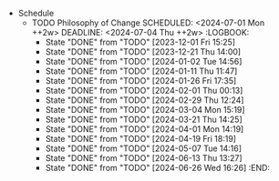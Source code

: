 - Schedule
	- TODO Philosophy of Change
	  SCHEDULED: <2024-07-01 Mon ++2w>
	  DEADLINE: <2024-07-04 Thu ++2w>
	  :LOGBOOK:
	  * State "DONE" from "TODO" [2023-12-01 Fri 15:25]
	  * State "DONE" from "TODO" [2023-12-21 Thu 14:00]
	  * State "DONE" from "TODO" [2024-01-02 Tue 14:56]
	  * State "DONE" from "TODO" [2024-01-11 Thu 11:47]
	  * State "DONE" from "TODO" [2024-01-26 Fri 17:35]
	  * State "DONE" from "TODO" [2024-02-01 Thu 00:13]
	  * State "DONE" from "TODO" [2024-02-29 Thu 12:24]
	  * State "DONE" from "TODO" [2024-03-04 Mon 15:19]
	  * State "DONE" from "TODO" [2024-03-21 Thu 14:25]
	  * State "DONE" from "TODO" [2024-04-01 Mon 14:19]
	  * State "DONE" from "TODO" [2024-04-19 Fri 18:19]
	  * State "DONE" from "TODO" [2024-05-07 Tue 14:16]
	  * State "DONE" from "TODO" [2024-06-13 Thu 13:27]
	  * State "DONE" from "TODO" [2024-06-26 Wed 16:26]
	  :END:
